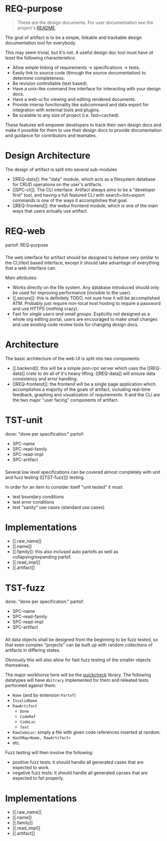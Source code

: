 # REQ-purpose
> These are the design documents. For user documentation
see the project's [README][artifact].

The goal of artifact is to be a simple, linkable and trackable design
documentation tool for everybody.

This may seem trivial, but it's not. A useful design doc tool must have *at least*
the following characteristics:
- Allow simple linking of requirements -> specifications -> tests.
- Easily link to source code (through the source documentation) to determine
  completeness.
- Be revision controllable (text based).
- Have a unix-like command line interface for interacting with your design docs.
- Have a web-ui for viewing and editing rendered documents.
- Provide interop functionality like subcommand and data export for integration
  with external tools and plugins.
- Be scalable to any size of project (i.e. fast+cached).

These features will empower developers to track their own design docs and make
it possible for them to use their design docs to provide documentation and
guidance for contributors and teamates.

[artifact]: https://github.com/vitiral/artifact

# Design Architecture
The design of artifact is split into several sub-modules

- [[REQ-data]]: the "data" module, which acts as a filesystem database for CRUD
  operations on the user's artifacts.
- [[SPC-cli]]: The CLI interface. Artifact always aims to be a "developer first" tool, and
  having a full featured CLI with search+lint+export commands is one of the ways it
  accomplishes that goal.
- [[REQ-frontend]]: the webui frontend module, which is one of the main ways that
  users actually use artifact.


# REQ-web
partof: REQ-purpose
###
The web interface for artifact should be designed to behave very similar to the
CLI/text based interface, except it should take advantage of everything that a web
interface can.

Main attributes:
- Works directly on the file system. Any database introduced should only be used for improving performance (invisible to the user).
- [[.secure]]: this is definitely TODO, not sure how it will be accomplished ATM. Probably just require non-local host hosting to require a password and use HTTPS (nothing crazy).
- Fast for _single users and small groups_. Explicitly not designed as a whole org editing portal, users are encouraged to make small changes and use existing code review tools for changing design docs.

# Architecture
The basic architecture of the web UI is split into two components:
- [[.backend]]: this will be a simple json-rpc server which uses the [[REQ-data]] crate
  to do all of it's heavy lifting. [[REQ-data]] will ensure data consistency and error
  handling.
- [[REQ-frontend]]: the frontend will be a single page application which accomplishes
  a majority of the goals of artifact, including real-time feedback, graphing and
  visualization of requirements. It and the CLI are the two major "user facing" components of artifact.

# TST-unit
done: "done per specification."
partof:
- SPC-name
- SPC-read-family
- SPC-read-impl
- SPC-artifact
###

Several low level specifications can be covered almost completely with unit
and fuzz testing ([[TST-fuzz]]) testing.

In order for an item to consider itself "unit tested" it must:
- test boundary conditions
- test error conditions
- test "sanity" use cases (standard use cases)


# Implementations
- [[.raw_name]]
- [[.name]]
- [[.family]]: this also inclused auto partofs as well as collapsing/expanding
  partof.
- [[.read_impl]]
- [[.artifact]]

# TST-fuzz
done: "done per specification."
partof:
- SPC-name
- SPC-read-family
- SPC-read-impl
- SPC-artifact
###

All data objects shall be designed from the beginning to be fuzz tested, so
that even complex "projects" can be built up with random collections of
artifacts in differing states.

Obviously this will also allow for fast fuzz testing of the smaller objects themselves.

The major workhorse here will be the [quickcheck][1] library. The following datatypes
will have `Abitrary` implemented for them and releated tests performed against them:
- `Name` (and by extension `Partof`)
- `InvalidName`
- `RawArtifact`
  - `Done`
  - `CodeRef`
  - `CodeLoc`
  - `Text`
- `RawCodeLoc`: simply a file with given code references inserted at random.
- `HashMap<Name, RawArtifact>`
- etc.

Fuzz testing will then involve the following:
- positive fuzz tests: it should handle all generated cases that are expected
  to work.
- negative fuzz tests: it should handle all generated cacses that are expected
  to fail properly.

[1]: https://docs.rs/quickcheck/0.4.2/quickcheck/

# Implementations
- [[.raw_name]]
- [[.name]]
- [[.family]]
- [[.read_impl]]
- [[.artifact]]

